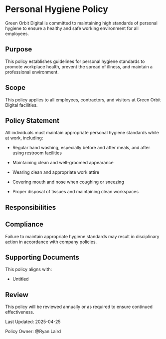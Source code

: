# Personal Hygiene Policy

Green Orbit Digital is committed to maintaining high standards of personal hygiene to ensure a healthy and safe working environment for all employees.

## Purpose

This policy establishes guidelines for personal hygiene standards to promote workplace health, prevent the spread of illness, and maintain a professional environment.

## Scope

This policy applies to all employees, contractors, and visitors at Green Orbit Digital facilities.

## Policy Statement

All individuals must maintain appropriate personal hygiene standards while at work, including:

- Regular hand washing, especially before and after meals, and after using restroom facilities

- Maintaining clean and well-groomed appearance

- Wearing clean and appropriate work attire

- Covering mouth and nose when coughing or sneezing

- Proper disposal of tissues and maintaining clean workspaces

## Responsibilities

<!-- Unsupported block type: toggle -->

<!-- Unsupported block type: toggle -->

## Compliance

Failure to maintain appropriate hygiene standards may result in disciplinary action in accordance with company policies.

## Supporting Documents

This policy aligns with:

- Untitled

## Review

This policy will be reviewed annually or as required to ensure continued effectiveness.

Last Updated: 2025-04-25

Policy Owner: @Ryan Laird